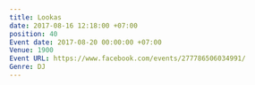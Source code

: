 ```yaml
---
title: Lookas
date: 2017-08-16 12:18:00 +07:00
position: 40
Event date: 2017-08-20 00:00:00 +07:00
Venue: 1900
Event URL: https://www.facebook.com/events/277786506034991/
Genre: DJ
---
```


